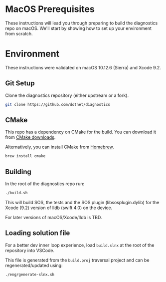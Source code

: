 MacOS Prerequisites 
===================

These instructions will lead you through preparing to build the diagnostics repo on macOS. We'll start by showing how to set up your environment from scratch.

Environment
===========

These instructions were validated on macOS 10.12.6 (Sierra) and Xcode 9.2.

Git Setup
---------

Clone the diagnostics repository (either upstream or a fork).

```sh
git clone https://github.com/dotnet/diagnostics
```

CMake
-----

This repo has a dependency on CMake for the build. You can download it from [CMake downloads](http://www.cmake.org/download/).

Alternatively, you can install CMake from [Homebrew](http://brew.sh/).

```sh
brew install cmake
```


Building
--------

In the root of the diagnostics repo run:

```sh
./build.sh
```

This will build SOS, the tests and the SOS plugin (libsosplugin.dylib) for the Xcode (9.2) version of lldb (swift 4.0) on the device.

For later versions of macOS/Xcode/lldb is TBD.

Loading solution file
---------------------

For a better dev inner loop experience, load `build.slnx` at the root of the repository into VSCode.

This file is generated from the `build.proj` traversal project and can be regenerated/updated using:

```sh
./eng/generate-slnx.sh
```
